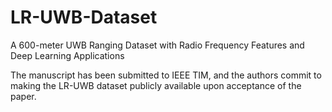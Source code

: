 # LR-UWB-Dataset
A 600-meter UWB Ranging Dataset with Radio Frequency Features and Deep Learning Applications

The manuscript has been submitted to IEEE TIM, and the authors commit to making the LR-UWB dataset publicly available upon acceptance of the paper.
